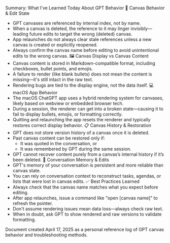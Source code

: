 Summary: What I've Learned Today About GPT Behavior
🔁 Canvas Behavior & Edit State
* GPT canvases are referenced by internal index, not by name.
* When a canvas is deleted, the reference to it may linger invisibly—leading future edits to target the wrong (deleted) canvas.
* App relaunches do not always clear stale references unless a new canvas is created or explicitly reopened.
* Always confirm the canvas name before editing to avoid unintentional edits to the wrong canvas.
🖼️ Canvas Display vs Canvas Content
* Canvas content is stored in Markdown-compatible format, including checkboxes, bullet points, and emojis.
* A failure to render (like blank bullets) does not mean the content is missing—it's still intact in the raw text.
* Rendering bugs are tied to the display engine, not the data itself.
💻 macOS App Behavior
* The macOS ChatGPT app uses a hybrid rendering system for canvases, likely based on webview or embedded browser tech.
* During a session, the renderer can get into a broken state—causing it to fail to display bullets, emojis, or formatting correctly.
* Quitting and relaunching the app resets the renderer and typically restores correct display behavior.
📋 Canvas History & Restoration
* GPT does not store version history of a canvas once it is deleted.
* Past canvas content can be restored only if:
    * It was quoted in the conversation, or
    * It was remembered by GPT during the same session.
* GPT cannot recover content purely from a canvas’s internal history if it’s been deleted.
🧠 Conversation Memory & Edits
* GPT's memory of your conversation is persistent and more reliable than canvas state.
* You can rely on conversation context to reconstruct tasks, agendas, or lists that were lost in canvas edits.
✅ Best Practices Learned
* Always check that the canvas name matches what you expect before editing.
* After app relaunches, issue a command like "open [canvas name]" to refresh the pointer.
* Don't assume rendering issues mean data loss—always check raw text.
* When in doubt, ask GPT to show rendered and raw versions to validate formatting.

Document created April 17, 2025 as a personal reference log of GPT canvas behavior and troubleshooting methods.

